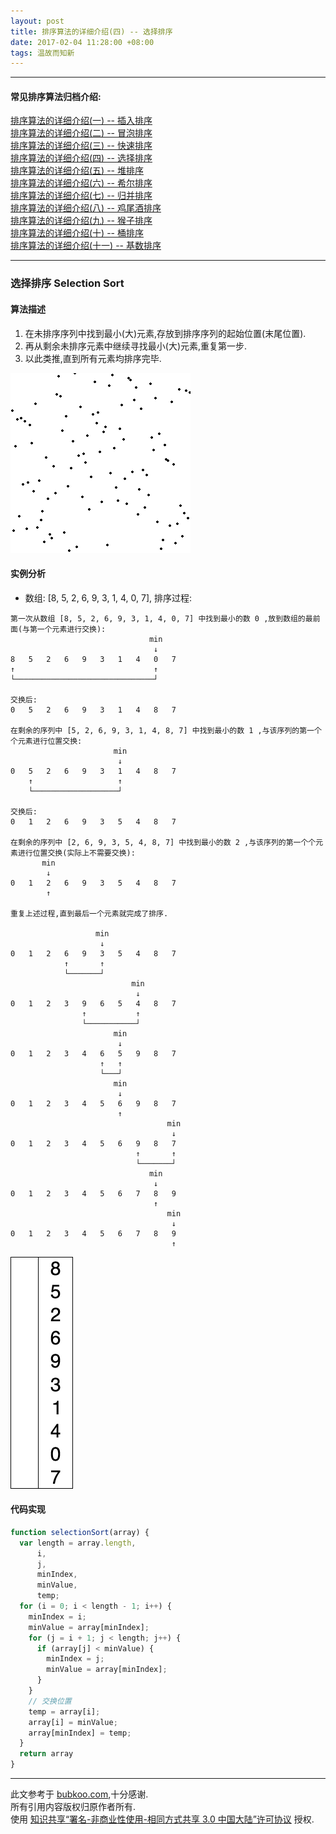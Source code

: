 ```yaml
---
layout: post
title: 排序算法的详细介绍(四) -- 选择排序
date: 2017-02-04 11:28:00 +08:00
tags: 温故而知新
---
```


***

#### 常见排序算法归档介绍:

[排序算法的详细介绍(一) -- 插入排序][insertion_sort]  
[排序算法的详细介绍(二) -- 冒泡排序][bubble_sort]  
[排序算法的详细介绍(三) -- 快速排序][quick_sort]  
[排序算法的详细介绍(四) -- 选择排序][selection_sort]  
[排序算法的详细介绍(五) -- 堆排序][heap_sort]  
[排序算法的详细介绍(六) -- 希尔排序][shell_sort]  
[排序算法的详细介绍(七) -- 归并排序][merge_sort]  
[排序算法的详细介绍(八) -- 鸡尾酒排序][cocktail_sort]  
[排序算法的详细介绍(九) -- 猴子排序][bogo_sort]  
[排序算法的详细介绍(十) -- 桶排序][bucket_sort]  
[排序算法的详细介绍(十一) -- 基数排序][radix_sort]  

***

### 选择排序 Selection Sort

#### 算法描述

1. 在未排序序列中找到最小(大)元素,存放到排序序列的起始位置(末尾位置).
2. 再从剩余未排序元素中继续寻找最小(大)元素,重复第一步.
3. 以此类推,直到所有元素均排序完毕.

![selection_sort_animation][selection_sort_animation]

#### 实例分析

* 数组: [8, 5, 2, 6, 9, 3, 1, 4, 0, 7], 排序过程:

```plain
第一次从数组 [8, 5, 2, 6, 9, 3, 1, 4, 0, 7] 中找到最小的数 0 ,放到数组的最前面(与第一个元素进行交换):
                               min
                                ↓
8   5   2   6   9   3   1   4   0   7
↑                               ↑
└───────────────────────────────┘

交换后:
0   5   2   6   9   3   1   4   8   7

在剩余的序列中 [5, 2, 6, 9, 3, 1, 4, 8, 7] 中找到最小的数 1 ,与该序列的第一个个元素进行位置交换:
                       min
                        ↓
0   5   2   6   9   3   1   4   8   7
    ↑                   ↑
    └───────────────────┘
    
交换后:	
0   1   2   6   9   3   5   4   8   7

在剩余的序列中 [2, 6, 9, 3, 5, 4, 8, 7] 中找到最小的数 2 ,与该序列的第一个个元素进行位置交换(实际上不需要交换):
       min
        ↓
0   1   2   6   9   3   5   4   8   7
        ↑
        
重复上述过程,直到最后一个元素就完成了排序.

                   min
                    ↓
0   1   2   6   9   3   5   4   8   7
            ↑       ↑
            └───────┘
                           min
                            ↓
0   1   2   3   9   6   5   4   8   7
                ↑           ↑
                └───────────┘
                       min
                        ↓
0   1   2   3   4   6   5   9   8   7
                    ↑   ↑
                    └───┘
                       min
                        ↓
0   1   2   3   4   5   6   9   8   7
                        ↑   
                                   min
                                    ↓
0   1   2   3   4   5   6   9   8   7
                            ↑       ↑
                            └───────┘  
                               min
                                ↓
0   1   2   3   4   5   6   7   8   9
                                ↑      
                                   min
                                    ↓
0   1   2   3   4   5   6   7   8   9
                                    ↑

```

![Selection_Sort_example][Selection_Sort_example]

#### 代码实现

```JavaScript
function selectionSort(array) {
  var length = array.length,
      i,
      j,
      minIndex,
      minValue,
      temp;
  for (i = 0; i < length - 1; i++) {
    minIndex = i;
    minValue = array[minIndex];
    for (j = i + 1; j < length; j++) {
      if (array[j] < minValue) {
        minIndex = j;
        minValue = array[minIndex];
      }
    }
    // 交换位置
    temp = array[i];
    array[i] = minValue;
    array[minIndex] = temp;
  }
  return array
}
```

***

此文参考于 [bubkoo.com][bubkoo.com],十分感谢.  
所有引用内容版权归原作者所有.  
使用 [知识共享“署名-非商业性使用-相同方式共享 3.0 中国大陆”许可协议][Lisence] 授权.

[bubkoo.com]: http://bubkoo.com/2014/01/17/sort-algorithm/archives/
[Lisence]: https://creativecommons.org/licenses/by-nc-sa/3.0/cn/

[insertion_sort]: /2017/02/sort-algorithm-1-insertion-sort/ 'insertion_sort'
[bubble_sort]: /2017/02/sort-algorithm-2-bubble-sort/ 'bubble_sort'
[quick_sort]: /2017/02/sort-algorithm-3-quick-sort/ 'quick_sort'
[selection_sort]: /2017/02/sort-algorithm-4-selection-sort/ 'selection_sort'
[heap_sort]: /2017/02/sort-algorithm-5-heap-sort/ 'heap_sort'
[shell_sort]: /2017/02/sort-algorithm-6-shell-sort/ 'shell_sort'
[merge_sort]: /2017/02/sort-algorithm-7-merge-sort/ 'merge_sort'
[cocktail_sort]: /2017/02/sort-algorithm-8-cocktail-sort/ 'cocktail_sort'
[bogo_sort]: /2017/02/sort-algorithm-9-bogo-sort/ 'bogo_sort'
[bucket_sort]: /2017/02/sort-algorithm-10-bucket-sort/ 'bucket_sort'
[radix_sort]: /2017/02/sort-algorithm-11-radix-sort/ 'radix_sort'

[selection_sort_animation]: /assets/images/sort_algorithm/selection_sort_animation.gif 'selection_sort_animation'
[Selection_Sort_example]: /assets/images/sort_algorithm/Selection_Sort_example.gif 'Selection_Sort_example'